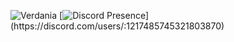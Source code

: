 <!--
**839274509162738/839274509162738** is a ✨ _special_ ✨ repository because its `README.md` (this file) appears on your GitHub profile.-->

![Verdania](https://cdn.discordapp.com/attachments/1218603664244211745/1239699012404121601/hKQ0SPC.png?ex=6643df2d&is=66428dad&hm=45b391159a4d4b2dfdd5b4a64573c15bce566eee5563297ca75d5577cab236fc&)
[![Discord Presence](https://lanyard.cnrad.dev/api/1217485745321803870?theme=dark&bg=%2300000&animated=true&hideDiscrim=true&borderRadius=20px&idleMessage=Probably%20Wasting%20%Time...)](https://discord.com/users/:1217485745321803870)
